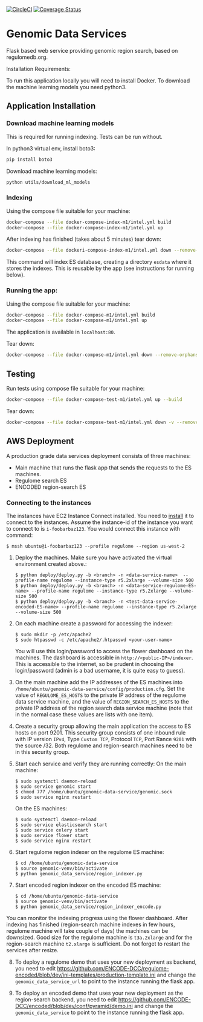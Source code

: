[![CircleCI](https://circleci.com/gh/ENCODE-DCC/genomic-data-service/tree/dev.svg?style=svg)](https://circleci.com/gh/ENCODE-DCC/genomic-data-service/tree/dev)
[![Coverage Status](https://coveralls.io/repos/github/ENCODE-DCC/genomic-data-service/badge.svg?branch=dev&kill_cache=1)](https://coveralls.io/github/ENCODE-DCC/genomic-data-service?branch=dev)
# Genomic Data Services

Flask based web service providing genomic region search, based on regulomedb.org.

Installation Requirements:

To run this application locally you will need to install Docker. To download the machine learning models you need python3.

## Application Installation

### Download machine learning models
This is required for running indexing. Tests can be run without.

In python3 virtual env, install boto3:
```bash
pip install boto3
```

Download machine learning models:
```bash
python utils/download_ml_models
```

### Indexing

Using the compose file suitable for your machine:

```bash
docker-compose --file docker-compose-index-m1/intel.yml build
docker-compose --file docker-compose-index-m1/intel.yml up
```

After indexing has finished (takes about 5 minutes) tear down:

```bash
docker-compose --file dockeri-compose-index-m1/intel.yml down --remove-orphans
```

This command will index ES database, creating a directory `esdata` where it stores the indexes. This is reusable by the app (see instructions for running below).

### Running the app:

Using the compose file suitable for your machine:

```bash
docker-compose --file docker-compose-m1/intel.yml build
docker-compose --file docker-compose-m1/intel.yml up
```

The application is available in `localhost:80`.

Tear down:

```bash
docker-compose --file docker-compose-m1/intel.yml down --remove-orphans
```

## Testing

Run tests using compose file suitable for your machine:

```bash
docker-compose --file docker-compose-test-m1/intel.yml up --build
```

Tear down:

```bash
docker-compose --file docker-compose-test-m1/intel.yml down -v --remove-orphans
```

## AWS Deployment

A production grade data services deployment consists of three machines:
* Main machine that runs the flask app that sends the requests to the ES machines.
* Regulome search ES
* ENCODED region-search ES

### Connecting to the instances

The instances have EC2 Instance Connect installed. You need to [install](https://docs.aws.amazon.com/AWSEC2/latest/UserGuide/ec2-instance-connect-set-up.html) it to connect to the instances. Assume the instance-id of the instance you want to connect to is `i-foobarbaz123`. You would connect this instance with command:
```
$ mssh ubuntu@i-foobarbaz123 --profile regulome --region us-west-2
```

1. Deploy the machines. Make sure you have activated the virtual environment created above.:
    ```
    $ python deploy/deploy.py -b <branch> -n <data-service-name>  --profile-name regulome --instance-type r5.2xlarge --volume-size 500
    $ python deploy/deploy.py -b <branch> -n <data-service-regulome-ES-name> --profile-name regulome --instance-type r5.2xlarge --volume-size 500
    $ python deploy/deploy.py -b <branch> -n <test-data-service-encoded-ES-name> --profile-name regulome --instance-type r5.2xlarge --volume-size 500
    ```

2. On each machine create a password for accessing the indexer:
    ```
    $ sudo mkdir -p /etc/apache2
    $ sudo htpasswd -c /etc/apache2/.htpasswd <your-user-name>
    ```

   You will use this login/password to access the flower dashboard on the machines. The dashboard is accessible in `http://<public-IP>/indexer`. This is accessible to the internet, so be prudent in choosing the login/password (admin is a bad username, it is quite easy to guess).

3. On the main machine add the IP addresses of the ES machines into `/home/ubuntu/genomic-data-service/config/production.cfg`. Set the value of `REGULOME_ES_HOSTS` to the private IP address of the regulome data service machine, and the value of `REGION_SEARCH_ES_HOSTS` to the private IP address of the region search data service machine (note that in the normal case these values are lists with one item).

4. Create a security group allowing the main application the access to ES hosts on port 9201. This security group consists of one inbound rule with IP version `IPv4`, Type `Custom TCP`, Protocol `TCP`, Port Rance `9201` with the source <private IP of the main machine>/32. Both regulome and region-search machines need to be in this security group.

5. Start each service and verify they are running correctly:
    On the main machine:
    ```
    $ sudo systemctl daemon-reload
    $ sudo service genomic start
    $ chmod 777 /home/ubuntu/genomic-data-service/genomic.sock
    $ sudo service nginx restart
    ```

    On the ES machines:
    ```
    $ sudo systemctl daemon-reload
    $ sudo service elasticsearch start
    $ sudo service celery start
    $ sudo service flower start
    $ sudo service nginx restart
    ```

6. Start regulome region indexer on the regulome ES machine:
    ```
    $ cd /home/ubuntu/genomic-data-service
    $ source genomic-venv/bin/activate
    $ python genomic_data_service/region_indexer.py
    ```

7. Start encoded region indexer on the encoded ES machine:
    ```
    $ cd /home/ubuntu/genomic-data-service
    $ source genomic-venv/bin/activate
    $ python genomic_data_service/region_indexer_encode.py
    ```

You can monitor the indexing progress using the flower dashboard. After indexing has finished (region-search machine indexes in few hours, regulome machine will take couple of days) the machines can be downsized. Good size for the regulome machine is `t3a.2xlarge` and for the region-search machine `t2.xlarge` is sufficient. Do not forget to restart the services after resize.

8. To deploy a regulome demo that uses your new deployment as backend, you need to edit https://github.com/ENCODE-DCC/regulome-encoded/blob/dev/ini-templates/production-template.ini and change the `genomic_data_service_url` to point to the instance running the flask app.

9. To deploy an encoded demo that uses your new deployment as the region-search backend, you need to edit https://github.com/ENCODE-DCC/encoded/blob/dev/conf/pyramid/demo.ini and change the `genomic_data_service` to point to the instance running the flask app.
